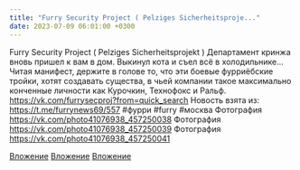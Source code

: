 ```yaml
---
title: "Furry Security Project ( Pelziges Sicherheitsproje..."
date: 2023-07-09 06:01:00 +0300
---
```


Furry Security Project ( Pelziges Sicherheitsprojekt )
Департамент кринжа вновь пришел к вам в дом. Выкинул кота и съел всё в холодильнике...
Читая манифест, держите в голове то, что эти боевые фурриёбские тройки, хотят создавать существа, в чьей компании такое максимально конченные личности как Курочкин, Технофокс и Ральф.
https://vk.com/furrysecproj?from=quick_search
Новость взята из: https://t.me/furrynews69/557
#фурри #furry #москва
Фотография
https://vk.com/photo41076938_457250038
Фотография
https://vk.com/photo41076938_457250039
Фотография
https://vk.com/photo41076938_457250041

[Вложение](https://vk.com/photo41076938_457250038)
[Вложение](https://vk.com/photo41076938_457250039)
[Вложение](https://vk.com/photo41076938_457250041)
